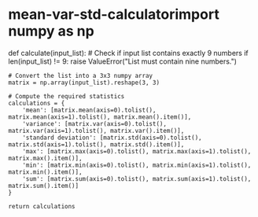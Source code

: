 # mean-var-std-calculatorimport numpy as np

def calculate(input_list):
    # Check if input list contains exactly 9 numbers
    if len(input_list) != 9:
        raise ValueError("List must contain nine numbers.")
    
    # Convert the list into a 3x3 numpy array
    matrix = np.array(input_list).reshape(3, 3)
    
    # Compute the required statistics
    calculations = {
        'mean': [matrix.mean(axis=0).tolist(), matrix.mean(axis=1).tolist(), matrix.mean().item()],
        'variance': [matrix.var(axis=0).tolist(), matrix.var(axis=1).tolist(), matrix.var().item()],
        'standard deviation': [matrix.std(axis=0).tolist(), matrix.std(axis=1).tolist(), matrix.std().item()],
        'max': [matrix.max(axis=0).tolist(), matrix.max(axis=1).tolist(), matrix.max().item()],
        'min': [matrix.min(axis=0).tolist(), matrix.min(axis=1).tolist(), matrix.min().item()],
        'sum': [matrix.sum(axis=0).tolist(), matrix.sum(axis=1).tolist(), matrix.sum().item()]
    }

    return calculations
